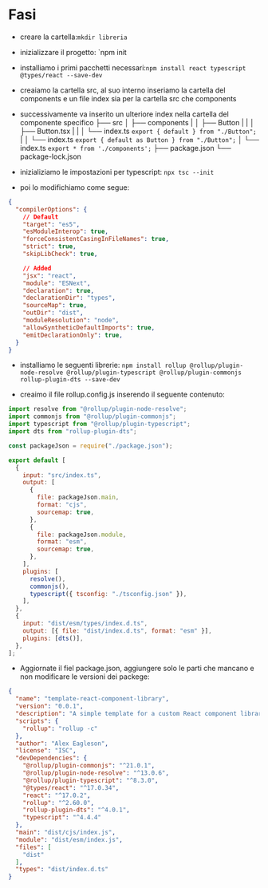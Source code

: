  # Fasi
 
 + creare la cartella:`mkdir libreria`
 + inizializzare il progetto: `npm init
 + installiamo i primi pacchetti necessari:`npm install react typescript @types/react --save-dev`
 + creaiamo la cartella src, al suo interno inseriamo la cartella del components e un file index sia per la cartella src che components
 + successivamente va inserito un ulteriore index nella cartella del componente specifico 
                ├── src
                │   ├── components
                |   │   ├── Button
                |   |   │   ├── Button.tsx
                |   |   │   └── index.ts `export { default } from "./Button";`
                |   │   └── index.ts `export { default as Button } from "./Button";`
                │   └── index.ts `export * from './components';`
                ├── package.json
                └── package-lock.json

+ inizializiamo le impostazioni per typescript: `npx tsc --init`
+ poi lo modifichiamo come segue:
```json
{
  "compilerOptions": {
    // Default
    "target": "es5", 
    "esModuleInterop": true, 
    "forceConsistentCasingInFileNames": true,
    "strict": true, 
    "skipLibCheck": true,

    // Added
    "jsx": "react", 
    "module": "ESNext",  
    "declaration": true,
    "declarationDir": "types",
    "sourceMap": true,
    "outDir": "dist",
    "moduleResolution": "node",
    "allowSyntheticDefaultImports": true,
    "emitDeclarationOnly": true,
  }
}
```

+ installiamo le seguenti librerie: `npm install rollup @rollup/plugin-node-resolve @rollup/plugin-typescript @rollup/plugin-commonjs rollup-plugin-dts --save-dev`

+ creaimo il file rollup.config.js inserendo il seguente contenuto:
```js
import resolve from "@rollup/plugin-node-resolve";
import commonjs from "@rollup/plugin-commonjs";
import typescript from "@rollup/plugin-typescript";
import dts from "rollup-plugin-dts";

const packageJson = require("./package.json");

export default [
  {
    input: "src/index.ts",
    output: [
      {
        file: packageJson.main,
        format: "cjs",
        sourcemap: true,
      },
      {
        file: packageJson.module,
        format: "esm",
        sourcemap: true,
      },
    ],
    plugins: [
      resolve(),
      commonjs(),
      typescript({ tsconfig: "./tsconfig.json" }),
    ],
  },
  {
    input: "dist/esm/types/index.d.ts",
    output: [{ file: "dist/index.d.ts", format: "esm" }],
    plugins: [dts()],
  },
];

```

+ Aggiornate il fiel package.json, aggiungere solo le parti che mancano e non modificare le versioni dei packege:
```json
{
  "name": "template-react-component-library",
  "version": "0.0.1",
  "description": "A simple template for a custom React component library",
  "scripts": {
    "rollup": "rollup -c"
  },
  "author": "Alex Eagleson",
  "license": "ISC",
  "devDependencies": {
    "@rollup/plugin-commonjs": "^21.0.1",
    "@rollup/plugin-node-resolve": "^13.0.6",
    "@rollup/plugin-typescript": "^8.3.0",
    "@types/react": "^17.0.34",
    "react": "^17.0.2",
    "rollup": "^2.60.0",
    "rollup-plugin-dts": "^4.0.1",
    "typescript": "^4.4.4"
  },
  "main": "dist/cjs/index.js",
  "module": "dist/esm/index.js",
  "files": [
    "dist"
  ],
  "types": "dist/index.d.ts"
}
```